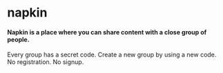 # napkin
#### Napkin is a place where you can share content with a close group of people.
Every group has a secret code.
Create a new group by using a new code.
No registration. No signup.
